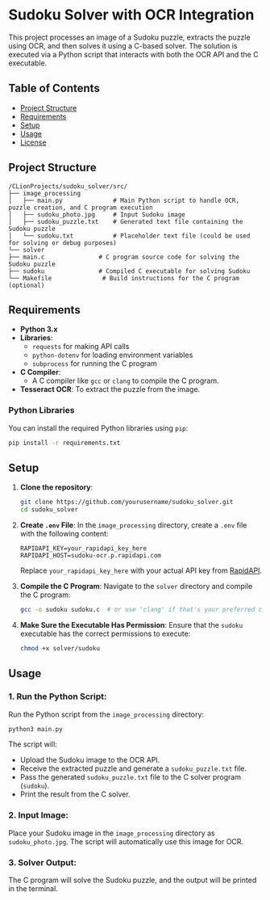 
# Sudoku Solver with OCR Integration

This project processes an image of a Sudoku puzzle, extracts the puzzle using OCR, and then solves it using a C-based solver. The solution is executed via a Python script that interacts with both the OCR API and the C executable.

## Table of Contents

- [Project Structure](#project-structure)
- [Requirements](#requirements)
- [Setup](#setup)
- [Usage](#usage)
- [License](#license)

## Project Structure

```
/CLionProjects/sudoku_solver/src/
├── image_processing
│   ├── main.py              # Main Python script to handle OCR, puzzle creation, and C program execution
│   ├── sudoku_photo.jpg     # Input Sudoku image
│   ├── sudoku_puzzle.txt    # Generated text file containing the Sudoku puzzle
│   └── sudoku.txt           # Placeholder text file (could be used for solving or debug purposes)
└── solver
├── main.c               # C program source code for solving the Sudoku puzzle
├── sudoku               # Compiled C executable for solving Sudoku
└── Makefile              # Build instructions for the C program (optional)
```

## Requirements

- **Python 3.x**
- **Libraries**:
  - `requests` for making API calls
  - `python-dotenv` for loading environment variables
  - `subprocess` for running the C program
- **C Compiler**:
  - A C compiler like `gcc` or `clang` to compile the C program.
- **Tesseract OCR**: To extract the puzzle from the image.

### Python Libraries

You can install the required Python libraries using `pip`:

```bash
pip install -r requirements.txt
```

## Setup

1. **Clone the repository**:
   ```bash
   git clone https://github.com/yourusername/sudoku_solver.git
   cd sudoku_solver
   ```

2. **Create `.env` File**:
   In the `image_processing` directory, create a `.env` file with the following content:

   ```
   RAPIDAPI_KEY=your_rapidapi_key_here
   RAPIDAPI_HOST=sudoku-ocr.p.rapidapi.com
   ```

   Replace `your_rapidapi_key_here` with your actual API key from [RapidAPI](https://rapidapi.com/).

3. **Compile the C Program**:
   Navigate to the `solver` directory and compile the C program:

   ```bash
   gcc -o sudoku sudoku.c  # or use 'clang' if that's your preferred compiler
   ```

4. **Make Sure the Executable Has Permission**:
   Ensure that the `sudoku` executable has the correct permissions to execute:

   ```bash
   chmod +x solver/sudoku
   ```

## Usage

### 1. **Run the Python Script**:
Run the Python script from the `image_processing` directory:

```bash
python3 main.py
```

The script will:
- Upload the Sudoku image to the OCR API.
- Receive the extracted puzzle and generate a `sudoku_puzzle.txt` file.
- Pass the generated `sudoku_puzzle.txt` file to the C solver program (`sudoku`).
- Print the result from the C solver.

### 2. **Input Image**:
Place your Sudoku image in the `image_processing` directory as `sudoku_photo.jpg`. The script will automatically use this image for OCR.

### 3. **Solver Output**:
The C program will solve the Sudoku puzzle, and the output will be printed in the terminal.


